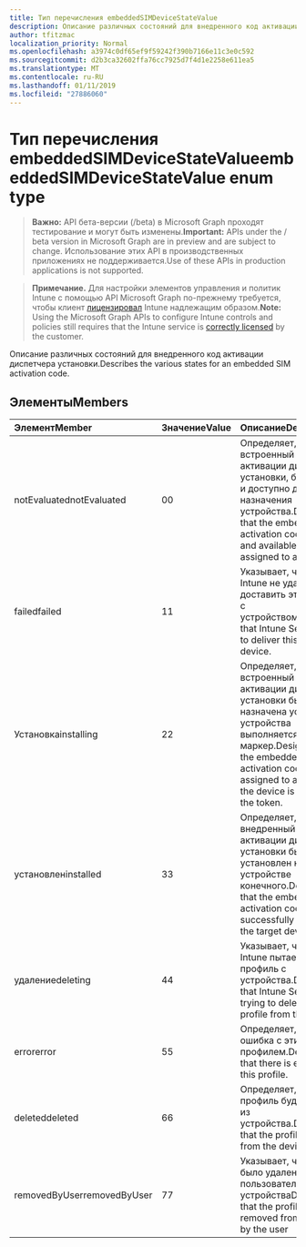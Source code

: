 ```yaml
---
title: Тип перечисления embeddedSIMDeviceStateValue
description: Описание различных состояний для внедренного код активации диспетчера установки.
author: tfitzmac
localization_priority: Normal
ms.openlocfilehash: a3974c0df65ef9f59242f390b7166e11c3e0c592
ms.sourcegitcommit: d2b3ca32602ffa76cc7925d7f4d1e2258e611ea5
ms.translationtype: MT
ms.contentlocale: ru-RU
ms.lasthandoff: 01/11/2019
ms.locfileid: "27886060"
---
```

# <a name="embeddedsimdevicestatevalue-enum-type"></a><span data-ttu-id="1b71c-103">Тип перечисления embeddedSIMDeviceStateValue</span><span class="sxs-lookup"><span data-stu-id="1b71c-103">embeddedSIMDeviceStateValue enum type</span></span>

> <span data-ttu-id="1b71c-104">**Важно:** API бета-версии (/beta) в Microsoft Graph проходят тестирование и могут быть изменены.</span><span class="sxs-lookup"><span data-stu-id="1b71c-104">**Important:** APIs under the / beta version in Microsoft Graph are in preview and are subject to change.</span></span> <span data-ttu-id="1b71c-105">Использование этих API в производственных приложениях не поддерживается.</span><span class="sxs-lookup"><span data-stu-id="1b71c-105">Use of these APIs in production applications is not supported.</span></span>

> <span data-ttu-id="1b71c-106">**Примечание.** Для настройки элементов управления и политик Intune с помощью API Microsoft Graph по-прежнему требуется, чтобы клиент [лицензировал](https://go.microsoft.com/fwlink/?linkid=839381) Intune надлежащим образом.</span><span class="sxs-lookup"><span data-stu-id="1b71c-106">**Note:** Using the Microsoft Graph APIs to configure Intune controls and policies still requires that the Intune service is [correctly licensed](https://go.microsoft.com/fwlink/?linkid=839381) by the customer.</span></span>

<span data-ttu-id="1b71c-107">Описание различных состояний для внедренного код активации диспетчера установки.</span><span class="sxs-lookup"><span data-stu-id="1b71c-107">Describes the various states for an embedded SIM activation code.</span></span>
## <a name="members"></a><span data-ttu-id="1b71c-108">Элементы</span><span class="sxs-lookup"><span data-stu-id="1b71c-108">Members</span></span>
|<span data-ttu-id="1b71c-109">Элемент</span><span class="sxs-lookup"><span data-stu-id="1b71c-109">Member</span></span>|<span data-ttu-id="1b71c-110">Значение</span><span class="sxs-lookup"><span data-stu-id="1b71c-110">Value</span></span>|<span data-ttu-id="1b71c-111">Описание</span><span class="sxs-lookup"><span data-stu-id="1b71c-111">Description</span></span>|
|:---|:---|:---|
|<span data-ttu-id="1b71c-112">notEvaluated</span><span class="sxs-lookup"><span data-stu-id="1b71c-112">notEvaluated</span></span>|<span data-ttu-id="1b71c-113">0</span><span class="sxs-lookup"><span data-stu-id="1b71c-113">0</span></span>|<span data-ttu-id="1b71c-114">Определяет, что встроенный код активации диспетчера установки, бесплатное и доступно для назначения устройства.</span><span class="sxs-lookup"><span data-stu-id="1b71c-114">Designates that the embedded SIM activation code is free and available to be assigned to a device.</span></span>|
|<span data-ttu-id="1b71c-115">failed</span><span class="sxs-lookup"><span data-stu-id="1b71c-115">failed</span></span>|<span data-ttu-id="1b71c-116">1</span><span class="sxs-lookup"><span data-stu-id="1b71c-116">1</span></span>|<span data-ttu-id="1b71c-117">Указывает, что служба Intune не удалось доставить этот профиль с устройством.</span><span class="sxs-lookup"><span data-stu-id="1b71c-117">Designates that Intune Service failed to deliver this profile to a device.</span></span>|
|<span data-ttu-id="1b71c-118">Установка</span><span class="sxs-lookup"><span data-stu-id="1b71c-118">installing</span></span>|<span data-ttu-id="1b71c-119">2</span><span class="sxs-lookup"><span data-stu-id="1b71c-119">2</span></span>|<span data-ttu-id="1b71c-120">Определяет, что встроенный код активации диспетчера установки была назначена устройства и устройства выполняется установка маркер.</span><span class="sxs-lookup"><span data-stu-id="1b71c-120">Designates that the embedded SIM activation code has been assigned to a device and the device is installing the token.</span></span>|
|<span data-ttu-id="1b71c-121">установлен</span><span class="sxs-lookup"><span data-stu-id="1b71c-121">installed</span></span>|<span data-ttu-id="1b71c-122">3</span><span class="sxs-lookup"><span data-stu-id="1b71c-122">3</span></span>|<span data-ttu-id="1b71c-123">Определяет, что внедренный код активации диспетчера установки был успешно установлен на устройстве конечного.</span><span class="sxs-lookup"><span data-stu-id="1b71c-123">Designates that the embedded SIM activation code has been successfully installed on the target device.</span></span>|
|<span data-ttu-id="1b71c-124">удаление</span><span class="sxs-lookup"><span data-stu-id="1b71c-124">deleting</span></span>|<span data-ttu-id="1b71c-125">4</span><span class="sxs-lookup"><span data-stu-id="1b71c-125">4</span></span>|<span data-ttu-id="1b71c-126">Указывает, что служба Intune пытается удалить профиль с устройства.</span><span class="sxs-lookup"><span data-stu-id="1b71c-126">Designates that Intune Service is trying to delete the profile from the device.</span></span>|
|<span data-ttu-id="1b71c-127">error</span><span class="sxs-lookup"><span data-stu-id="1b71c-127">error</span></span>|<span data-ttu-id="1b71c-128">5</span><span class="sxs-lookup"><span data-stu-id="1b71c-128">5</span></span>|<span data-ttu-id="1b71c-129">Определяет, что, ошибка с этим профилем.</span><span class="sxs-lookup"><span data-stu-id="1b71c-129">Designates that there is error with this profile.</span></span>|
|<span data-ttu-id="1b71c-130">deleted</span><span class="sxs-lookup"><span data-stu-id="1b71c-130">deleted</span></span>|<span data-ttu-id="1b71c-131">6</span><span class="sxs-lookup"><span data-stu-id="1b71c-131">6</span></span>|<span data-ttu-id="1b71c-132">Определяет, что профиль будет удален из устройства.</span><span class="sxs-lookup"><span data-stu-id="1b71c-132">Designates that the profile is deleted from the device.</span></span>|
|<span data-ttu-id="1b71c-133">removedByUser</span><span class="sxs-lookup"><span data-stu-id="1b71c-133">removedByUser</span></span>|<span data-ttu-id="1b71c-134">7</span><span class="sxs-lookup"><span data-stu-id="1b71c-134">7</span></span>|<span data-ttu-id="1b71c-135">Указывает, что профиль было удалено пользователем с устройства</span><span class="sxs-lookup"><span data-stu-id="1b71c-135">Designates that the profile is removed from the device by the user</span></span>|





